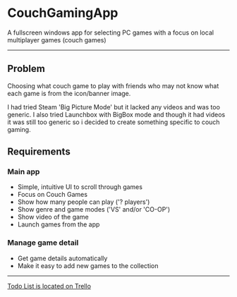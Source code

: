 # CouchGamingApp
A fullscreen windows app for selecting PC games with a focus on local multiplayer games (couch games)

----------

## Problem
Choosing what couch game to play with friends who may not know what each game is from the icon/banner image.

I had tried Steam 'Big Picture Mode' but it lacked any videos and was too generic. I also tried Launchbox with BigBox mode and though it had videos it was still too generic so i decided to create something specific to couch gaming.

## Requirements

### Main app
- Simple, intuitive UI to scroll through games
- Focus on Couch Games
- Show how many people can play ('? players')
- Show genre and game modes ('VS' and/or 'CO-OP')
- Show video of the game
- Launch games from the app

### Manage game detail
- Get game details automatically
- Make it easy to add new games to the collection
----------

[Todo List is located on Trello](https://trello.com/b/HfMqzzpz/couch-gaming-app)

